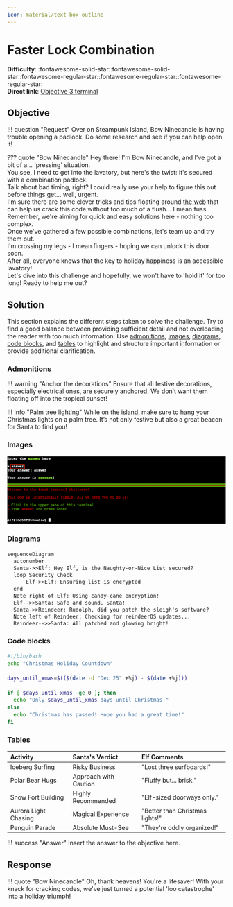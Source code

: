 ```yaml
---
icon: material/text-box-outline
---
```


# Faster Lock Combination

**Difficulty**: :fontawesome-solid-star::fontawesome-solid-star::fontawesome-regular-star::fontawesome-regular-star::fontawesome-regular-star:<br/>
**Direct link**: [Objective 3 terminal](https://.../)

## Objective

!!! question "Request"
    Over on Steampunk Island, Bow Ninecandle is having trouble opening a padlock. Do some research and see if you can help open it!

??? quote "Bow Ninecandle"
    Hey there! I'm Bow Ninecandle, and I've got a bit of a... 'pressing' situation.<br>
    You see, I need to get into the lavatory, but here's the twist: it's secured with a combination padlock.<br>
    Talk about bad timing, right? I could really use your help to figure this out before things get... well, urgent.<br>
    I'm sure there are some clever tricks and tips floating around [the web](https://www.youtube.com/watch?v=27rE5ZvWLU0) that can help us crack this code without too much of a flush... I mean fuss.<br>
    Remember, we're aiming for quick and easy solutions here - nothing too complex.<br>
    Once we've gathered a few possible combinations, let's team up and try them out.<br>
    I'm crossing my legs - I mean fingers - hoping we can unlock this door soon.<br>
    After all, everyone knows that the key to holiday happiness is an accessible lavatory!<br>
    Let's dive into this challenge and hopefully, we won't have to 'hold it' for too long! Ready to help me out?

## Solution

This section explains the different steps taken to solve the challenge. Try to find a good balance between providing sufficient detail and not overloading the reader with too much information. Use [admonitions](https://squidfunk.github.io/mkdocs-material/reference/admonitions/), [images](https://squidfunk.github.io/mkdocs-material/reference/images/), [diagrams](https://squidfunk.github.io/mkdocs-material/reference/diagrams/), [code blocks](https://squidfunk.github.io/mkdocs-material/reference/code-blocks/), and [tables](https://squidfunk.github.io/mkdocs-material/reference/data-tables/) to highlight and structure important information or provide additional clarification.

### Admonitions

!!! warning "Anchor the decorations"
    Ensure that all festive decorations, especially electrical ones, are securely anchored. We don’t want them floating off into the tropical sunset!

!!! info "Palm tree lighting"
    While on the island, make sure to hang your Christmas lights on a palm tree. It’s not only festive but also a great beacon for Santa to find you!

### Images

![Terminal output](../img/objectives/o3/terminal_output_o3.png)

### Diagrams

```mermaid
sequenceDiagram
  autonumber
  Santa->>Elf: Hey Elf, is the Naughty-or-Nice List secured?
  loop Security Check
      Elf->>Elf: Ensuring list is encrypted
  end
  Note right of Elf: Using candy-cane encryption!
  Elf-->>Santa: Safe and sound, Santa!
  Santa->>Reindeer: Rudolph, did you patch the sleigh's software?
  Note left of Reindeer: Checking for reindeerOS updates...
  Reindeer-->>Santa: All patched and glowing bright!
```

### Code blocks

```bash linenums="1" hl_lines="7" title="Countdown script (with line 7 highlighted)"
#!/bin/bash
echo "Christmas Holiday Countdown"

days_until_xmas=$(($(date -d "Dec 25" +%j) - $(date +%j)))

if [ $days_until_xmas -ge 0 ]; then
  echo "Only $days_until_xmas days until Christmas!"
else
  echo "Christmas has passed! Hope you had a great time!"
fi
```

### Tables

| Activity             | Santa's Verdict       | Elf Comments                    |
| :------------------- | :-------------------- | :------------------------------ |
| Iceberg Surfing      | Risky Business        | "Lost three surfboards!"        |
| Polar Bear Hugs      | Approach with Caution | "Fluffy but... brisk."          |
| Snow Fort Building   | Highly Recommended    | "Elf-sized doorways only."      |
| Aurora Light Chasing | Magical Experience    | "Better than Christmas lights!" |
| Penguin Parade       | Absolute Must-See     | "They're oddly organized!"      |

!!! success "Answer"
    Insert the answer to the objective here.

## Response

!!! quote "Bow Ninecandle"
    Oh, thank heavens! You're a lifesaver! With your knack for cracking codes, we've just turned a potential 'loo catastrophe' into a holiday triumph!

